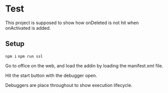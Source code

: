 # Test

This project is supposed to show how onDeleted is not hit when onActivated is added.  

## Setup

`npm i` 
`npm run ssl`

Go to office on the web, and load the addin by loading the manifest.xml file. 

Hit the start button with the debugger open. 

Debuggers are place throughout to show execution lifecycle.
